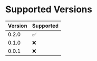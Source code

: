 # Supported Versions

|  Version  | Supported          |
|  -------  | ------------------ |
|  0.2.0   | :white_check_mark: |
|  0.1.0   | :x:                |
|  0.0.1   | :x:                |
